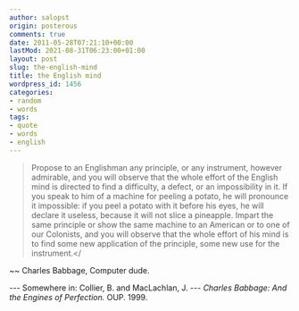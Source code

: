 ```yaml
---
author: salopst
origin: posterous
comments: true
date: 2011-05-28T07:21:10+00:00
lastMod: 2021-08-31T06:23:00+01:00
layout: post
slug: the-english-mind
title: the English mind
wordpress_id: 1456
categories:
- random
- words
tags:
- quote
- words
- english
---
```


>Propose to an Englishman any principle, or any instrument, however admirable, and you will observe that the whole effort of the English mind is directed to find a difficulty, a defect, or an impossibility in it. If you speak to him of a machine for peeling a potato, he will pronounce it impossible: if you peel a potato with it before his eyes, he will declare it useless, because it will not slice a pineapple. Impart the same principle or show the same machine to an American or to one of our Colonists, and you will observe that the whole effort of his mind is to find some new application of the principle, some new use for the instrument.</

~~ Charles Babbage, Computer dude.

--- Somewhere in: Collier, B. and MacLachlan, J. --- *Charles Babbage: And the Engines of Perfection.* OUP. 1999.
